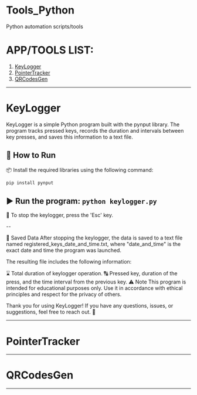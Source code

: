 # Tools_Python
Python automation scripts/tools

# APP/TOOLS LIST:
 1. [KeyLogger](#KeyLogger)
 2. [PointerTracker](#PointerTracker)
 3. [QRCodesGen](#QRCodesGen)

------------------------------------------------------------------------------------------------------------------------

# KeyLogger

KeyLogger is a simple Python program built with the pynput library. The program tracks pressed keys, records the duration and intervals between key presses, and saves this information to a text file.

## 🚀 How to Run

📦 Install the required libraries using the following command:
   ```bash
   pip install pynput
   ```

▶️ Run the program:
    ```
    python keylogger.py
    ```
--
🛑 To stop the keylogger, press the 'Esc' key.

--

📑 Saved Data
After stopping the keylogger, the data is saved to a text file named registered_keys_date_and_time.txt, where "date_and_time" is the exact date and time the program was launched.

The resulting file includes the following information:

⌛ Total duration of keylogger operation.
🔠 Pressed key, duration of the press, and the time interval from the previous key.
⚠️ Note
This program is intended for educational purposes only. Use it in accordance with ethical principles and respect for the privacy of others.

Thank you for using KeyLogger! If you have any questions, issues, or suggestions, feel free to reach out. 💌

------------------------------------------------------------------------------------------------------------------------

# PointerTracker


------------------------------------------------------------------------------------------------------------------------

# QRCodesGen


------------------------------------------------------------------------------------------------------------------------
